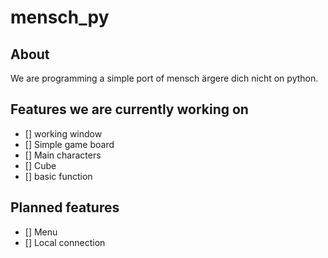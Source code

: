 # mensch_py

## About
We are programming a simple  port of mensch ärgere dich nicht on python.

## Features we are currently working on
- [] working window
- [] Simple game board
- [] Main characters
- [] Cube
- [] basic function

## Planned features
- [] Menu
- [] Local connection 